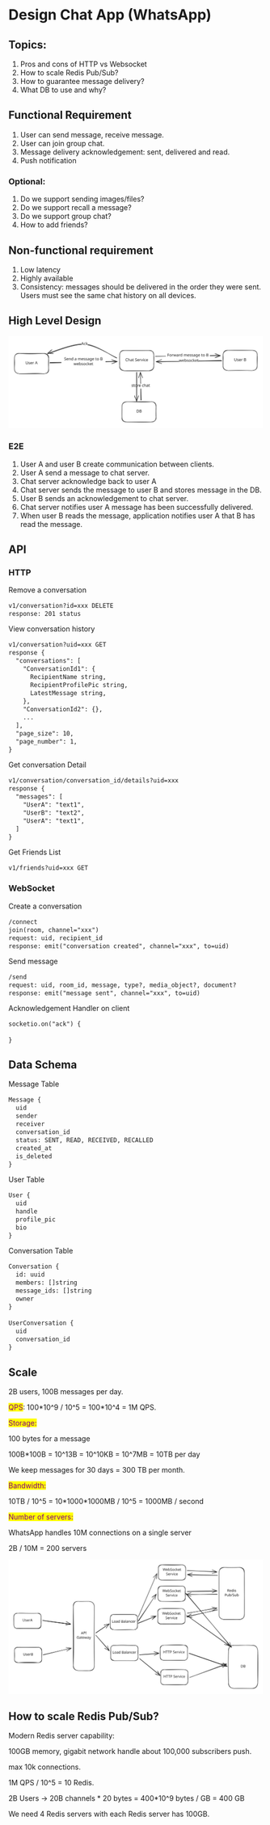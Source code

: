 # Design Chat App (WhatsApp)

## Topics:

1. Pros and cons of HTTP vs Websocket
2. How to scale Redis Pub/Sub?
3. How to guarantee message delivery?
4. What DB to use and why?

## Functional Requirement

1. User can send message, receive message.
2. User can join group chat.
3. Message delivery acknowledgement: sent, delivered and read.
4. Push notification

### Optional:

1. Do we support sending images/files?
2. Do we support recall a message?
3. Do we support group chat?
4. How to add friends?

## Non-functional requirement

1. Low latency
2. Highly available
3. Consistency: messages should be delivered in the order they were sent. Users must see the same chat history on all devices.

## High Level Design

<img src="../../.gitbook/assets/file.excalidraw (26).svg" alt="" class="gitbook-drawing">

### E2E

1. User A and user B create communication between clients.
2. User A send a message to chat server.
3. Chat server acknowledge back to user A
4. Chat server sends the message to user B and stores message in the DB.
5. User B sends an acknowledgement to chat server.
6. Chat server notifies user A message has been successfully delivered.
7. When user B reads the message, application notifies user A that B has read the message.

## API

### HTTP

Remove a conversation

```
v1/conversation?id=xxx DELETE
response: 201 status
```

View conversation history

```
v1/conversation?uid=xxx GET
response {
  "conversations": [
    "ConversationId1": {
      RecipientName string,
      RecipientProfilePic string,
      LatestMessage string,
    },
    "ConversationId2": {},
    ...
  ],
  "page_size": 10,
  "page_number": 1,
}
```

Get conversation Detail

```
v1/conversation/conversation_id/details?uid=xxx
response {
  "messages": [
    "UserA": "text1",
    "UserB": "text2",
    "UserA": "text1",
  ]
}
```

Get Friends List

```
v1/friends?uid=xxx GET
```

### WebSocket

Create a conversation

```
/connect 
join(room, channel="xxx")
request: uid, recipient_id
response: emit("conversation created", channel="xxx", to=uid)
```

Send message

```
/send
request: uid, room_id, message, type?, media_object?, document?
response: emit("message sent", channel="xxx", to=uid)
```

Acknowledgement Handler on client

```
socketio.on("ack") {

}
```

## Data Schema

Message Table

```
Message {
  uid
  sender
  receiver
  conversation_id
  status: SENT, READ, RECEIVED, RECALLED
  created_at
  is_deleted
}
```

User Table

```
User {
  uid
  handle
  profile_pic
  bio
}
```

Conversation Table

```
Conversation {
  id: uuid
  members: []string
  message_ids: []string
  owner
}

UserConversation {
  uid
  conversation_id
}
```

## Scale

2B users, 100B messages per day.

<mark style="color:purple;">QPS</mark>: 100\*10^9 / 10^5 = 100\*10^4 = 1M QPS.

<mark style="color:purple;">Storage:</mark>

100 bytes for a message

100B\*100B = 10^13B = 10^10KB = 10^7MB = 10TB per day

We keep messages for 30 days = 300 TB per month.

<mark style="color:purple;">Bandwidth:</mark>

10TB / 10^5 = 10\*1000\*1000MB / 10^5 = 1000MB / second

<mark style="color:purple;">Number of servers:</mark>

WhatsApp handles 10M connections on a single server

2B / 10M = 200 servers

<img src="../../.gitbook/assets/file.excalidraw (27).svg" alt="" class="gitbook-drawing">

## How to scale Redis Pub/Sub?

Modern Redis server capability:

100GB memory, gigabit network handle about 100,000 subscribers push.

max 10k connections.

1M QPS / 10^5 = 10 Redis.

2B Users -> 20B channels \* 20 bytes = 400\*10^9 bytes / GB = 400 GB

We need 4 Redis servers with each Redis server has 100GB.

